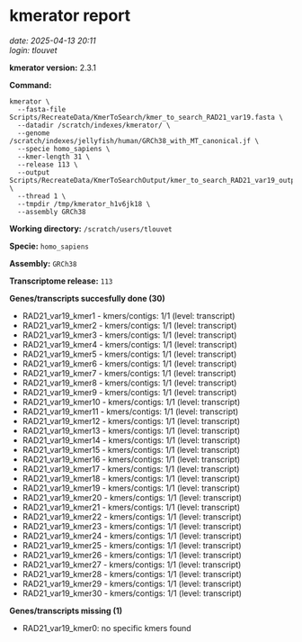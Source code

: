 # kmerator report
*date: 2025-04-13 20:11*  
*login: tlouvet*

**kmerator version:** 2.3.1

**Command:**

```
kmerator \
  --fasta-file Scripts/RecreateData/KmerToSearch/kmer_to_search_RAD21_var19.fasta \
  --datadir /scratch/indexes/kmerator/ \
  --genome /scratch/indexes/jellyfish/human/GRCh38_with_MT_canonical.jf \
  --specie homo_sapiens \
  --kmer-length 31 \
  --release 113 \
  --output Scripts/RecreateData/KmerToSearchOutput/kmer_to_search_RAD21_var19_output \
  --thread 1 \
  --tmpdir /tmp/kmerator_h1v6jk18 \
  --assembly GRCh38
```

**Working directory:** `/scratch/users/tlouvet`

**Specie:** `homo_sapiens`

**Assembly:** `GRCh38`

**Transcriptome release:** `113`

**Genes/transcripts succesfully done (30)**

- RAD21_var19_kmer1 - kmers/contigs: 1/1 (level: transcript)
- RAD21_var19_kmer2 - kmers/contigs: 1/1 (level: transcript)
- RAD21_var19_kmer3 - kmers/contigs: 1/1 (level: transcript)
- RAD21_var19_kmer4 - kmers/contigs: 1/1 (level: transcript)
- RAD21_var19_kmer5 - kmers/contigs: 1/1 (level: transcript)
- RAD21_var19_kmer6 - kmers/contigs: 1/1 (level: transcript)
- RAD21_var19_kmer7 - kmers/contigs: 1/1 (level: transcript)
- RAD21_var19_kmer8 - kmers/contigs: 1/1 (level: transcript)
- RAD21_var19_kmer9 - kmers/contigs: 1/1 (level: transcript)
- RAD21_var19_kmer10 - kmers/contigs: 1/1 (level: transcript)
- RAD21_var19_kmer11 - kmers/contigs: 1/1 (level: transcript)
- RAD21_var19_kmer12 - kmers/contigs: 1/1 (level: transcript)
- RAD21_var19_kmer13 - kmers/contigs: 1/1 (level: transcript)
- RAD21_var19_kmer14 - kmers/contigs: 1/1 (level: transcript)
- RAD21_var19_kmer15 - kmers/contigs: 1/1 (level: transcript)
- RAD21_var19_kmer16 - kmers/contigs: 1/1 (level: transcript)
- RAD21_var19_kmer17 - kmers/contigs: 1/1 (level: transcript)
- RAD21_var19_kmer18 - kmers/contigs: 1/1 (level: transcript)
- RAD21_var19_kmer19 - kmers/contigs: 1/1 (level: transcript)
- RAD21_var19_kmer20 - kmers/contigs: 1/1 (level: transcript)
- RAD21_var19_kmer21 - kmers/contigs: 1/1 (level: transcript)
- RAD21_var19_kmer22 - kmers/contigs: 1/1 (level: transcript)
- RAD21_var19_kmer23 - kmers/contigs: 1/1 (level: transcript)
- RAD21_var19_kmer24 - kmers/contigs: 1/1 (level: transcript)
- RAD21_var19_kmer25 - kmers/contigs: 1/1 (level: transcript)
- RAD21_var19_kmer26 - kmers/contigs: 1/1 (level: transcript)
- RAD21_var19_kmer27 - kmers/contigs: 1/1 (level: transcript)
- RAD21_var19_kmer28 - kmers/contigs: 1/1 (level: transcript)
- RAD21_var19_kmer29 - kmers/contigs: 1/1 (level: transcript)
- RAD21_var19_kmer30 - kmers/contigs: 1/1 (level: transcript)


**Genes/transcripts missing (1)**

- RAD21_var19_kmer0: no specific kmers found
